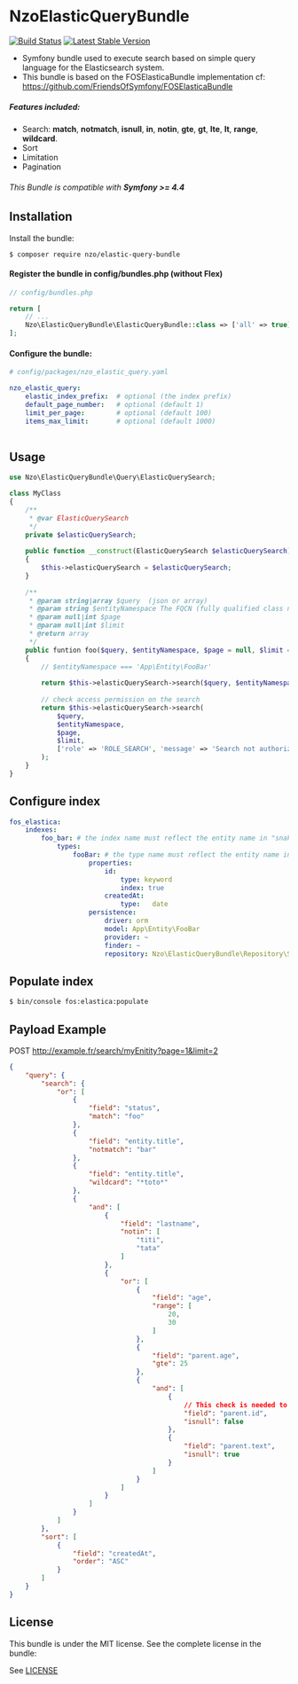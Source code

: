 NzoElasticQueryBundle
=====================

[![Build Status](https://travis-ci.org/nayzo/NzoElasticQueryBundle.svg?branch=master)](https://travis-ci.org/nayzo/NzoElasticQueryBundle)
[![Latest Stable Version](https://poser.pugx.org/nzo/elastic-query-bundle/v/stable)](https://packagist.org/packages/nzo/elastic-query-bundle)

- Symfony bundle used to execute search based on simple query language for the Elasticsearch system.
- This bundle is based on the FOSElasticaBundle implementation cf: https://github.com/FriendsOfSymfony/FOSElasticaBundle

##### Features included:
- Search: **match**, **notmatch**, **isnull**, **in**, **notin**, **gte**, **gt**, **lte**, **lt**, **range**, **wildcard**.
- Sort
- Limitation
- Pagination


###### This Bundle is compatible with **Symfony >= 4.4**


Installation
------------

Install the bundle:

```
$ composer require nzo/elastic-query-bundle
```

#### Register the bundle in config/bundles.php (without Flex)

``` php
// config/bundles.php

return [
    // ...
    Nzo\ElasticQueryBundle\ElasticQueryBundle::class => ['all' => true],
];
```

#### Configure the bundle:

``` yml
# config/packages/nzo_elastic_query.yaml

nzo_elastic_query:
    elastic_index_prefix:  # optional (the index prefix)
    default_page_number:   # optional (default 1)
    limit_per_page:        # optional (default 100)
    items_max_limit:       # optional (default 1000)
    
```

Usage
-----

```php
use Nzo\ElasticQueryBundle\Query\ElasticQuerySearch;

class MyClass
{
    /**
     * @var ElasticQuerySearch
     */
    private $elasticQuerySearch;
    
    public function __construct(ElasticQuerySearch $elasticQuerySearch)
    {
        $this->elasticQuerySearch = $elasticQuerySearch;
    }
    
    /**
     * @param string|array $query  (json or array)
     * @param string $entityNamespace The FQCN (fully qualified class name) of the entity to execute the search on.
     * @param null|int $page
     * @param null|int $limit
     * @return array
     */
    public funtion foo($query, $entityNamespace, $page = null, $limit = null)
    {
        // $entityNamespace === 'App\Entity\FooBar'
        
        return $this->elasticQuerySearch->search($query, $entityNamespace, $page, $limit);
        
        // check access permission on the search
        return $this->elasticQuerySearch->search(
            $query,
            $entityNamespace,
            $page,
            $limit,
            ['role' => 'ROLE_SEARCH', 'message' => 'Search not authorized'] // 'message' is optional
        );
    }
}
```

Configure index
---------------
```yaml
fos_elastica:
    indexes:
        foo_bar: # the index name must reflect the entity name in "snake_case", exp: foo_bar
            types:
                fooBar: # the type name must reflect the entity name in "camelCase", exp: fooBar
                    properties:
                        id:
                            type: keyword
                            index: true
                        createdAt:
                            type:   date
                    persistence:
                        driver: orm
                        model: App\Entity\FooBar
                        provider: ~
                        finder: ~
                        repository: Nzo\ElasticQueryBundle\Repository\SearchRepository
```

Populate index
--------------
```bash
$ bin/console fos:elastica:populate
```

Payload Example
---------------

POST  http://example.fr/search/myEnitity?page=1&limit=2

```json
{
    "query": {
        "search": {
            "or": [
                {
                    "field": "status",
                    "match": "foo"
                },
                {
                    "field": "entity.title",
                    "notmatch": "bar"
                },
                {
                    "field": "entity.title",
                    "wildcard": "*toto*"
                },
                {
                    "and": [
                        {
                            "field": "lastname",
                            "notin": [
                                "titi",
                                "tata"
                            ]
                        },
                        {
                            "or": [
                                {
                                    "field": "age",
                                    "range": [
                                        20,
                                        30
                                    ]
                                },
                                {
                                    "field": "parent.age",
                                    "gte": 25
                                },
                                {
                                    "and": [
                                        {
                                            // This check is needed to make sure the 'parent' is not Null
                                            "field": "parent.id",
                                            "isnull": false
                                        },
                                        {
                                            "field": "parent.text",
                                            "isnull": true
                                        }
                                    ]
                                }
                            ]
                        }
                    ]
                }
            ]
        },
        "sort": [
            {
                "field": "createdAt",
                "order": "ASC"
            }
        ]
    }
}
```

License
-------

This bundle is under the MIT license. See the complete license in the bundle:

See [LICENSE](https://github.com/nayzo/NzoElasticQueryBundle/tree/master/LICENSE)
